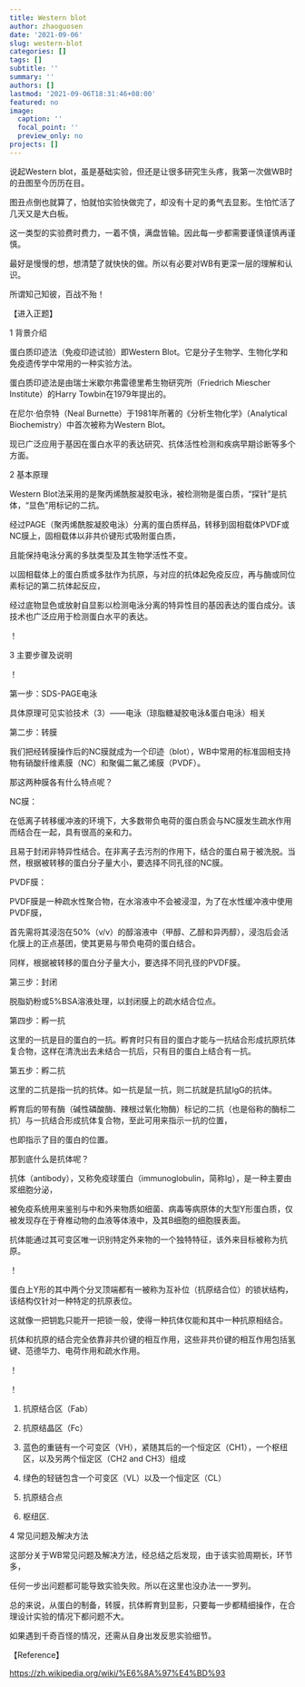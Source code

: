 ```yaml
---
title: Western blot
author: zhaoguosen
date: '2021-09-06'
slug: western-blot
categories: []
tags: []
subtitle: ''
summary: ''
authors: []
lastmod: '2021-09-06T18:31:46+08:00'
featured: no
image:
  caption: ''
  focal_point: ''
  preview_only: no
projects: []
---
```

说起Western blot，虽是基础实验，但还是让很多研究生头疼，我第一次做WB时的丑图至今历历在目。

图丑点倒也就算了，怕就怕实验快做完了，却没有十足的勇气去显影。生怕忙活了几天又是大白板。

这一类型的实验费时费力，一着不慎，满盘皆输。因此每一步都需要谨慎谨慎再谨慎。

最好是慢慢的想，想清楚了就快快的做。所以有必要对WB有更深一层的理解和认识。

所谓知己知彼，百战不殆！

【进入正题】

1 背景介绍

蛋白质印迹法（免疫印迹试验）即Western Blot。它是分子生物学、生物化学和免疫遗传学中常用的一种实验方法。

蛋白质印迹法是由瑞士米歇尔弗雷德里希生物研究所（Friedrich Miescher Institute）的Harry Towbin在1979年提出的。

在尼尔·伯奈特（Neal Burnette）于1981年所著的《分析生物化学》（Analytical Biochemistry）中首次被称为Western Blot。

现已广泛应用于基因在蛋白水平的表达研究、抗体活性检测和疾病早期诊断等多个方面。

2 基本原理

Western Blot法采用的是聚丙烯酰胺凝胶电泳，被检测物是蛋白质，“探针”是抗体，“显色”用标记的二抗。

经过PAGE（聚丙烯酰胺凝胶电泳）分离的蛋白质样品，转移到固相载体PVDF或NC膜上，固相载体以非共价键形式吸附蛋白质，

且能保持电泳分离的多肽类型及其生物学活性不变。

以固相载体上的蛋白质或多肽作为抗原，与对应的抗体起免疫反应，再与酶或同位素标记的第二抗体起反应，

经过底物显色或放射自显影以检测电泳分离的特异性目的基因表达的蛋白成分。该技术也广泛应用于检测蛋白水平的表达。

！[](p1.png)

3 主要步骤及说明

！[](p2.png)

第一步：SDS-PAGE电泳

具体原理可见实验技术（3）——电泳（琼脂糖凝胶电泳&蛋白电泳）相关

第二步：转膜

我们把经转膜操作后的NC膜就成为一个印迹（blot），WB中常用的标准固相支持物有硝酸纤维素膜（NC）和聚偏二氟乙烯膜（PVDF）。

那这两种膜各有什么特点呢？

NC膜：

在低离子转移缓冲液的环境下，大多数带负电荷的蛋白质会与NC膜发生疏水作用而结合在一起，具有很高的亲和力。

且易于封闭非特异性结合。在非离子去污剂的作用下，结合的蛋白易于被洗脱。当然，根据被转移的蛋白分子量大小，要选择不同孔径的NC膜。

PVDF膜：

PVDF膜是一种疏水性聚合物，在水溶液中不会被浸湿，为了在水性缓冲液中使用PVDF膜，

首先需将其浸泡在50%（v/v）的醇溶液中（甲醇、乙醇和异丙醇），浸泡后会活化膜上的正点基团，使其更易与带负电荷的蛋白结合。

同样，根据被转移的蛋白分子量大小，要选择不同孔径的PVDF膜。

第三步：封闭

脱脂奶粉或5%BSA溶液处理，以封闭膜上的疏水结合位点。

第四步：孵一抗

这里的一抗是目的蛋白的一抗。孵育时只有目的蛋白才能与一抗结合形成抗原抗体复合物，这样在清洗出去未结合一抗后，只有目的蛋白上结合有一抗。

第五步：孵二抗

这里的二抗是指一抗的抗体。如一抗是鼠一抗，则二抗就是抗鼠IgG的抗体。

孵育后的带有酶（碱性磷酸酶、辣根过氧化物酶）标记的二抗（也是俗称的酶标二抗）与一抗结合形成抗体复合物，至此可用来指示一抗的位置，

也即指示了目的蛋白的位置。

那到底什么是抗体呢？

抗体（antibody），又称免疫球蛋白（immunoglobulin，简称Ig），是一种主要由浆细胞分泌，

被免疫系统用来鉴别与中和外来物质如细菌、病毒等病原体的大型Y形蛋白质，仅被发现存在于脊椎动物的血液等体液中，及其B细胞的细胞膜表面。

抗体能通过其可变区唯一识别特定外来物的一个独特特征，该外来目标被称为抗原。

！[](p3.png)

蛋白上Y形的其中两个分叉顶端都有一被称为互补位（抗原结合位）的锁状结构，该结构仅针对一种特定的抗原表位。

这就像一把钥匙只能开一把锁一般，使得一种抗体仅能和其中一种抗原相结合。

抗体和抗原的结合完全依靠非共价键的相互作用，这些非共价键的相互作用包括氢键、范德华力、电荷作用和疏水作用。

！[](p4.png)

！[](p5.png)

1. 抗原结合区（Fab）

2. 抗原结晶区（Fc）

3. 蓝色的重链有一个可变区（VH），紧随其后的一个恒定区（CH1），一个枢纽区，以及另两个恒定区（CH2 and CH3）组成

4. 绿色的轻链包含一个可变区（VL）以及一个恒定区（CL）

5. 抗原结合点

6. 枢纽区.

4 常见问题及解决方法

这部分关于WB常见问题及解决方法，经总结之后发现，由于该实验周期长，环节多，

任何一步出问题都可能导致实验失败。所以在这里也没办法一一罗列。

总的来说，从蛋白的制备，转膜，抗体孵育到显影，只要每一步都精细操作，在合理设计实验的情况下都问题不大。

如果遇到千奇百怪的情况，还需从自身出发反思实验细节。

【Reference】

https://zh.wikipedia.org/wiki/%E6%8A%97%E4%BD%93